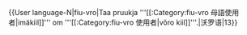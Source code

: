 {{User language-N|fiu-vro|Taa pruukja '''[[:Category:fiu-vro 母語使用者|imäkiil]]''' om '''[[:Category:fiu-vro 使用者|võro kiil]]'''.|沃罗语|13}}<noinclude>
</noinclude>